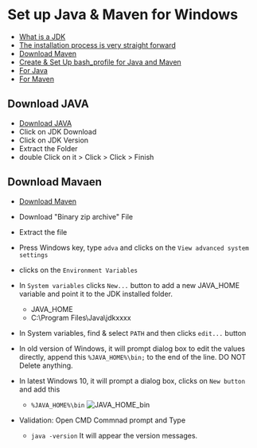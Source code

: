 # Set up Java & Maven for Windows

<!-- topics-start -->
* [What is a JDK](#What-is-a-JDK)
* [The installation process is very straight forward](#The-installation-process-is-very-straight-forward)
* [Download Maven](#Download-Maven)
* [Create & Set Up bash_profile for Java and Maven ](#Create-&-Set-Up-bash_profile-for-Java-and-Maven)
* [For Java](#For-Java)
* [For Maven](#For-Maven)

## Download JAVA
- [Download JAVA](https://www.oracle.com/java/technologies/javase-downloads.html)
- Click on JDK Download
- Click on JDK Version 
- Extract the Folder 
- double Click on it > Click > Click > Finish


## Download Mavaen
- [Download Maven](https://maven.apache.org/download.cgi) 
- Download "Binary zip archive" File
- Extract the file
- Press Windows key, type ```adva``` and clicks on the ```View advanced system settings```
- clicks on the ```Environment Variables```
- In ```System variables``` clicks ```New...``` button to add a new JAVA_HOME variable and point it to the JDK installed folder.
    - JAVA_HOME
    - C:\Program Files\Java\jdkxxxx
- In System variables, find & select ```PATH``` and then clicks ```edit...``` button 
- In old version of Windows, it will prompt dialog box to edit the values directly, append this ```%JAVA_HOME%\bin;``` to the end of the line. DO NOT Delete anything. 
- In latest Windows 10, it will prompt a dialog box, clicks on ```New button``` and add this 
    - ```%JAVA_HOME%\bin```
  ![JAVA_HOME_bin](../../../add-JAVA-HOME-Windows.webp)

- Validation: Open CMD Commnad prompt and Type 
    - ```java -version``` It will appear the version messages. 
